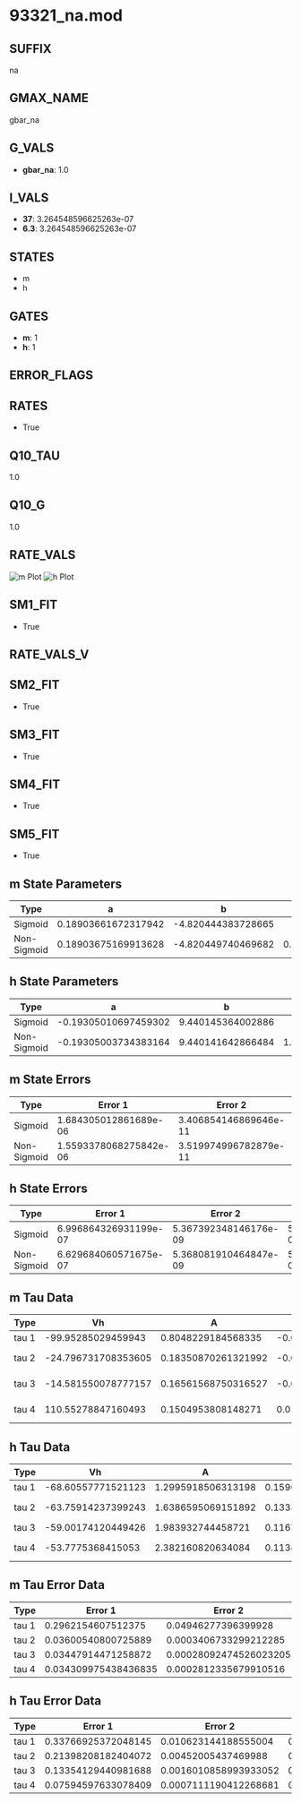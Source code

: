 # 93321_na.mod

## SUFFIX

na

## GMAX_NAME

gbar_na

## G_VALS

- **gbar_na**: 1.0

## I_VALS

- **37**: 3.264548596625263e-07
- **6.3**: 3.264548596625263e-07

## STATES

- m
- h

## GATES

- **m**: 1
- **h**: 1

## ERROR_FLAGS


## RATES

- True

## Q10_TAU

1.0

## Q10_G

1.0

## RATE_VALS

![m Plot](/Users/pbozelos/Dropbox/icg-Chai-Panos/supermodels/output_markdown_files/Na/93321_na.mod/images/m.png)
![h Plot](/Users/pbozelos/Dropbox/icg-Chai-Panos/supermodels/output_markdown_files/Na/93321_na.mod/images/h.png)

## SM1_FIT

- True

## RATE_VALS_V

## SM2_FIT

- True

## SM3_FIT

- True

## SM4_FIT

- True

## SM5_FIT

- True

## m State Parameters

| Type | a | b | c | d |
| --- | --- | --- | --- | --- |
| Sigmoid | 0.18903661672317942 | -4.820444383728665 |
| Non-Sigmoid | 0.18903675169913628 | -4.820449740469682 | 0.9999996862482136 | -1.6271758027991527e-07 |

## h State Parameters

| Type | a | b | c | d |
| --- | --- | --- | --- | --- |
| Sigmoid | -0.19305010697459302 | 9.440145364002886 |
| Non-Sigmoid | -0.19305003734383164 | 9.440141642866484 | 1.0000001557098481 | -1.3051523807689004e-07 |

## m State Errors

| Type | Error 1 | Error 2 | Error 3 |
| --- | --- | --- | --- |
| Sigmoid | 1.684305012861689e-06 | 3.406854146869646e-11 | 1.165386544661844e-06 |
| Non-Sigmoid | 1.5593378068275842e-06 | 3.519974996782879e-11 | 1.0789205546398281e-06 |

## h State Errors

| Type | Error 1 | Error 2 | Error 3 |
| --- | --- | --- | --- |
| Sigmoid | 6.996864326931199e-07 | 5.367392348146176e-09 | 5.525816408504009e-07 |
| Non-Sigmoid | 6.629684060571675e-07 | 5.368081910464847e-09 | 5.235833546764252e-07 |

## m Tau Data

| Type | Vh | A | b1 | b2 | c1 | c2 | d1 | d2 | e1 | e2 |
| --- | --- | --- | --- | --- | --- | --- | --- | --- | --- | --- |
| tau 1 | -99.95285029459943 | 0.8048229184568335 | -0.01916380676346088 | 0.01916367064996659 |
| tau 2 | -24.796731708353605 | 0.18350870261321992 | -0.012429713287005957 | 0.0002836945920966089 | 0.012429392581167247 | -3.702100612772887e-05 |
| tau 3 | -14.581550078777157 | 0.16561568750316527 | -0.008818980570161743 | 0.00023327983253003444 | -1.294293580363447e-06 | 0.00877779455669691 | -5.0362463225937104e-05 | 2.7422713872732127e-08 |
| tau 4 | 110.55278847160493 | 0.1504953808148271 | 0.010943091892228385 | 0.0009068093496050785 | 9.492423738071605e-06 | 2.990683109375955e-08 | -0.011003933709525262 | 1.772036050922418e-05 | 8.252959127220258e-07 | 1.7715156519377276e-09 |

## h Tau Data

| Type | Vh | A | b1 | b2 | c1 | c2 | d1 | d2 | e1 | e2 |
| --- | --- | --- | --- | --- | --- | --- | --- | --- | --- | --- |
| tau 1 | -68.60557771521123 | 1.2995918506313198 | 0.15967779188562195 | 0.0026620211797832006 |
| tau 2 | -63.75914237399243 | 1.6386595069151892 | 0.13331674025853504 | 0.0016356567134762363 | 0.011298528746611382 | -5.525785968237545e-05 |
| tau 3 | -59.00174120449426 | 1.983932744458721 | 0.11675703469962216 | 0.0031120476784707155 | 9.356036042240903e-05 | 0.025591682181199497 | -0.00028554466324335606 | 9.675434557684287e-07 |
| tau 4 | -53.7775368415053 | 2.382160820634084 | 0.1134383963449726 | 0.004067563158568117 | 0.00017104901490729092 | 2.1486334977747488e-06 | 0.04976957625341023 | -0.0009700145866516441 | 7.619203197567241e-06 | -2.0716467624632967e-08 |

## m Tau Error Data

| Type | Error 1 | Error 2 | Error 3 |
| --- | --- | --- | --- |
| tau 1 | 0.2962154607512375 | 0.04946277396399928 | 0.15328089797926198 |
| tau 2 | 0.03600540800725889 | 0.0003406733299212285 | 0.018631509839039672 |
| tau 3 | 0.03447914471258872 | 0.00028092474526023205 | 0.0178417232162668 |
| tau 4 | 0.034309975438436835 | 0.0002812335679910516 | 0.017754184172265725 |

## h Tau Error Data

| Type | Error 1 | Error 2 | Error 3 |
| --- | --- | --- | --- |
| tau 1 | 0.33766925372048145 | 0.010623144188555004 | 0.10413977961928396 |
| tau 2 | 0.21398208182404072 | 0.00452005437469988 | 0.06599371011160421 |
| tau 3 | 0.13354129440981688 | 0.0016010858993933052 | 0.04118515623404749 |
| tau 4 | 0.07594597633078409 | 0.0007111190412268681 | 0.02342231977272703 |

